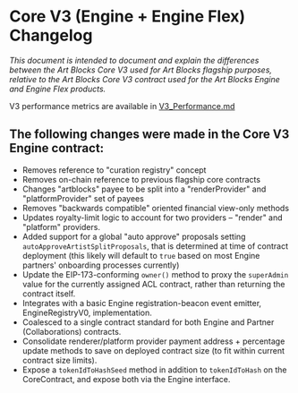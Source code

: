 # Core V3 (Engine + Engine Flex) Changelog

_This document is intended to document and explain the differences between the Art Blocks Core V3 used for Art Blocks flagship purposes, relative to the Art Blocks Core V3 contract used for the Art Blocks Engine and Engine Flex products._

V3 performance metrics are available in [V3_Performance.md](V3_Performance.md)

## The following changes were made in the Core V3 Engine contract:

- Removes reference to "curation registry" concept
- Removes on-chain reference to previous flagship core contracts
- Changes "artblocks" payee to be split into a "renderProvider" and "platformProvider" set of payees
- Removes "backwards compatible" oriented financial view-only methods
- Updates royalty-limit logic to account for two providers – "render" and "platform" providers.
- Added support for a global "auto approve" proposals setting `autoApproveArtistSplitProposals`, that is determined at time of contract deployment (this likely will default to `true` based on most Engine partners' onboarding processes currently)
- Update the EIP-173-conforming `owner()` method to proxy the `superAdmin` value for the currently assigned ACL contract, rather than returning the contract itself.
- Integrates with a basic Engine registration-beacon event emitter, EngineRegistryV0, implementation.
- Coalesced to a single contract standard for both Engine and Partner (Collaborations) contracts.
- Consolidate renderer/platform provider payment address + percentage update methods to save on deployed contract size (to fit within current contract size limits).
- Expose a `tokenIdToHashSeed` method in addition to `tokenIdToHash` on the CoreContract, and expose both via the Engine interface.
